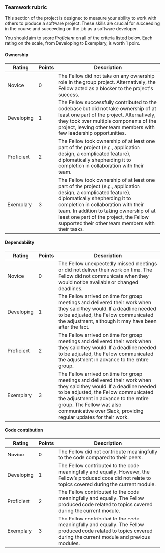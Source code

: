 ### Teamwork rubric

This section of the project is designed to measure your ability to work with others to produce a software project. These skills are crucial for succeeding in the course and succeeding on the job as a software developer.

You should aim to score _Proficient_ on all of the criteria listed below. Each rating on the scale, from Developing to Exemplary, is worth 1 point.

#### Ownership

| Rating     | Points | Description                                                                                                                                                                                                                                                                                                                         |
| ---------- | ------ | ----------------------------------------------------------------------------------------------------------------------------------------------------------------------------------------------------------------------------------------------------------------------------------------------------------------------------------- |
| Novice     | 0      | The Fellow did not take on any ownership role in the group project. Alternatively, the Fellow acted as a blocker to the project's success.                                                                                                                                                                                          |
| Developing | 1      | The Fellow successfully contributed to the codebase but did not take ownership of at least one part of the project. Alternatively, they took over multiple components of the project, leaving other team members with few leadership opportunities.                                                                                 |
| Proficient | 2      | The Fellow took ownership of at least one part of the project (e.g., application design, a complicated feature), diplomatically shepherding it to completion in collaboration with their team.                                                                                                                                      |
| Exemplary  | 3      | The Fellow took ownership of at least one part of the project (e.g., application design, a complicated feature), diplomatically shepherding it to completion in collaboration with their team. In addition to taking ownership of at least one part of the project, the Fellow supported their other team members with their tasks. |

#### Dependability

| Rating     | Points | Description                                                                                                                                                                                                                                                                                           |
| ---------- | ------ | ----------------------------------------------------------------------------------------------------------------------------------------------------------------------------------------------------------------------------------------------------------------------------------------------------- |
| Novice     | 0      | The Fellow unexpectedly missed meetings or did not deliver their work on time. The Fellow did not communicate when they would not be available or changed deadlines.                                                                                                                                  |
| Developing | 1      | The Fellow arrived on time for group meetings and delivered their work when they said they would. If a deadline needed to be adjusted, the Fellow communicated the adjustment, although it may have been after the fact.                                                                              |
| Proficient | 2      | The Fellow arrived on time for group meetings and delivered their work when they said they would. If a deadline needed to be adjusted, the Fellow communicated the adjustment in advance to the entire group.                                                                                         |
| Exemplary  | 3      | The Fellow arrived on time for group meetings and delivered their work when they said they would. If a deadline needed to be adjusted, the Fellow communicated the adjustment in advance to the entire group. The Fellow was also communicative over Slack, providing regular updates for their work. |

#### Code contribution

| Rating     | Points | Description                                                                                                                                                     |
| ---------- | ------ | --------------------------------------------------------------------------------------------------------------------------------------------------------------- |
| Novice     | 0      | The Fellow did not contribute meaningfully to the code compared to their peers.                                                                                 |
| Developing | 1      | The Fellow contributed to the code meaningfully and equally. However, the Fellow’s produced code did not relate to topics covered during the current module.    |
| Proficient | 2      | The Fellow contributed to the code meaningfully and equally. The Fellow produced code related to topics covered during the current module.                      |
| Exemplary  | 3      | The Fellow contributed to the code meaningfully and equally. The Fellow produced code related to topics covered during the current module and previous modules. |
